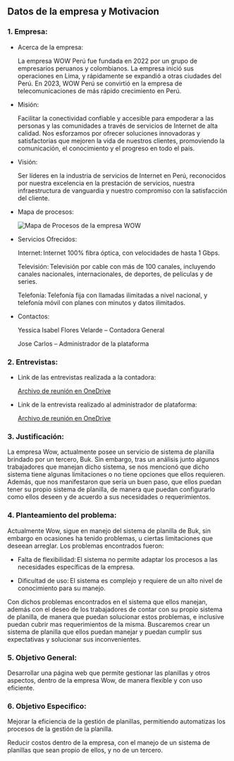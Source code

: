 ## Datos de la empresa y Motivacion
### 1. Empresa:
- Acerca de la empresa:

  La empresa WOW Perú fue fundada en 2022 por un grupo de empresarios peruanos y colombianos. La empresa inició sus operaciones en Lima, y rápidamente se expandió a otras ciudades del Perú. En 2023, WOW Perú se convirtió en la empresa de telecomunicaciones de más rápido crecimiento en Perú.

- Misión: 

  Facilitar la conectividad confiable y accesible para empoderar a las personas y las comunidades a través de servicios de Internet de alta calidad. Nos esforzamos por ofrecer soluciones innovadoras y satisfactorias que mejoren la vida de nuestros clientes, promoviendo la comunicación, el conocimiento y el progreso en todo el país. 

- Visión: 

  Ser líderes en la industria de servicios de Internet en Perú, reconocidos por nuestra excelencia en la prestación de servicios, nuestra infraestructura de vanguardia y nuestro compromiso con la satisfacción del cliente.

 
- Mapa de procesos:

  ![Mapa de Procesos de la empresa WOW](https://github.com/JordanLau21/DBD-Grupo2---23-2/assets/143746766/7033c065-4918-4884-8798-7a1e72c6a0ea)


- Servicios Ofrecidos: 

  Internet: Internet 100% fibra óptica, con velocidades de hasta 1 Gbps. 

  Televisión: Televisión por cable con más de 100 canales, incluyendo canales nacionales, internacionales, de deportes, de películas y de series. 

  Telefonía: Telefonía fija con llamadas ilimitadas a nivel nacional, y telefonía móvil con planes con minutos y datos ilimitados. 

- Contactos: 

  Yessica Isabel Flores Velarde – Contadora General 

  Jose Carlos – Administrador de la plataforma 

### 2. Entrevistas: 

- Link de las entrevistas realizada a la contadora: 

  [Archivo de reunión en OneDrive](https://unipe-my.sharepoint.com/:v:/g/personal/jean_yucra_s_uni_pe/EYq9iH7Tu2pArb6EdKuF-C0BCL2M4x9Q0K70SkuN74LPOA?e=ljnQ9D)

- Link de la entrevista realizado al administrador de plataforma: 

  [Archivo de reunión en OneDrive](https://unipe-my.sharepoint.com/:v:/g/personal/jean_yucra_s_uni_pe/ESYqM7uUrhdHiePjmnmBWIkB2WnTHqm5oG5__x-8Ur8Yfg?e=1h9pU2)

### 3. Justificación: 

La empresa Wow, actualmente posee un servicio de sistema de planilla brindado por un tercero, Buk. Sin embargo, tras un análisis junto algunos trabajadores que manejan dicho sistema, se nos mencionó que dicho sistema tiene algunas limitaciones o no tiene opciones que ellos requieren. Además, que nos manifestaron que sería un buen paso, que ellos puedan tener su propio sistema de planilla, de manera que puedan configurarlo como ellos deseen y de acuerdo a sus necesidades o requerimientos. 

 

### 4. Planteamiento del problema: 

 

Actualmente Wow, sigue en manejo del sistema de planilla de Buk, sin embargo en ocasiones ha tenido problemas, u ciertas limitaciones que deseean arreglar. Los problemas encontrados fueron: 

- Falta de flexibilidad: El sistema no permite adaptar los procesos a las necesidades específicas de la empresa. 

- Dificultad de uso: El sistema es complejo y requiere de un alto nivel de conocimiento para su manejo. 

Con dichos problemas encontrados  en el sistema que ellos manejan, además con el deseo de los trabajadores de contar con su propio sistema de planilla, de manera que puedan solucionar estos problemas, e inclusive puedan cubrir mas requerimientos de la misma. Buscaremos crear un sistema de planilla que ellos puedan manejar y puedan cumplir sus expectativas y solucionar sus inconvenientes. 

 

### 5. Objetivo General: 

Desarrollar una página web que permite gestionar las planillas y otros aspectos, dentro de la empresa Wow, de manera flexible y con uso eficiente.  

### 6. Objetivo Especifico: 

Mejorar la eficiencia de la gestión de planillas, permitiendo automatizas los procesos de la gestión de la planilla. 

Reducir costos dentro de la empresa, con el manejo de un sistema de planillas que sean propio de ellos, y no de un tercero. 
